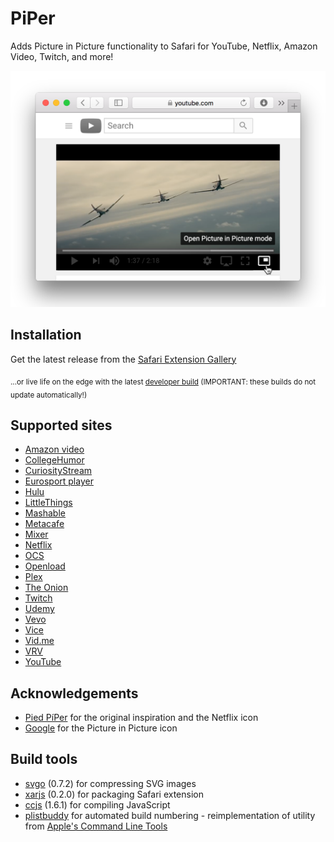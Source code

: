 # PiPer
Adds Picture in Picture functionality to Safari for YouTube, Netflix, Amazon Video, Twitch, and more!

<img src="/promo/Promo-shot.png" alt="Screenshot of PiPer in action" width="512" />

## Installation

Get the latest release from the [Safari Extension Gallery](https://safari-extensions.apple.com/details/?id=com.amarcus.safari.piper-BQ6Q24MF9X)

<sub>...or live life on the edge with the latest [developer build](https://rawgit.com/amarcu5/PiPer/develop/out/PiPer.safariextz) (IMPORTANT: these builds do not update automatically!)</sub>

## Supported sites
* [Amazon video](http://www.amazon.com/PrimeVideo)
* [CollegeHumor](http://www.collegehumor.com)
* [CuriosityStream](http://www.curiositystream.com)
* [Eurosport player](http://www.eurosportplayer.com)
* [Hulu](http://www.hulu.com)
* [LittleThings](http://www.littlethings.com)
* [Mashable](http://www.mashable.com)
* [Metacafe](http://www.metacafe.com)
* [Mixer](http://mixer.com)
* [Netflix](http://www.netflix.com)
* [OCS](http://www.ocs.fr)
* [Openload](http://www.openload.co)
* [Plex](http://www.plex.tv)
* [The Onion](http://www.theonion.com)
* [Twitch](http://www.twitch.tv)
* [Udemy](http://www.udemy.com)
* [Vevo](http://www.vevo.com)
* [Vice](http://www.vice.com)
* [Vid.me](http://www.vid.me)
* [VRV](http://www.vrv.co)
* [YouTube](http://www.youtube.com)

## Acknowledgements
* [Pied PíPer](https://github.com/JoeKuhns/PiedPiPer.safariextension) for the original inspiration and the Netflix icon
* [Google](https://github.com/google/material-design-icons) for the Picture in Picture icon

## Build tools
* [svgo](https://github.com/svg/svgo) (0.7.2) for compressing SVG images
* [xarjs](https://github.com/robertknight/xar-js) (0.2.0) for packaging Safari extension
* [ccjs](https://github.com/google/closure-compiler-js) (1.6.1) for compiling JavaScript
* [plistbuddy](https://github.com/amarcu5/PiPer/tree/master/build-tools/) for automated build numbering - reimplementation of utility from [Apple's Command Line Tools](https://developer.apple.com/download/)
